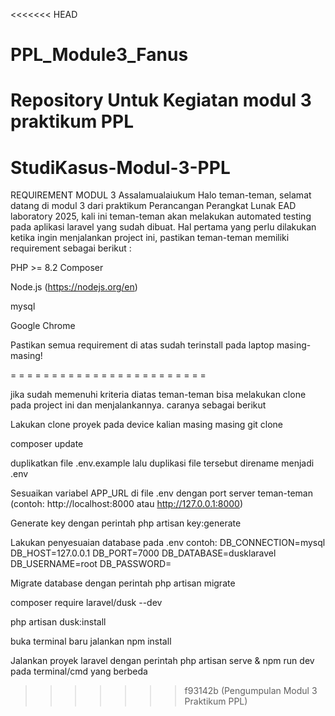 <<<<<<< HEAD
# PPL_Module3_Fanus
Repository Untuk Kegiatan modul 3 praktikum PPL
=======
# StudiKasus-Modul-3-PPL
REQUIREMENT MODUL 3
Assalamualaiukum 
Halo teman-teman, selamat datang di modul 3 dari praktikum Perancangan Perangkat Lunak EAD laboratory 2025, kali ini teman-teman akan melakukan automated testing pada aplikasi laravel yang sudah dibuat. Hal pertama yang perlu dilakukan ketika ingin menjalankan project ini, pastikan teman-teman memiliki requirement sebagai berikut :

PHP >= 8.2
Composer

Node.js (https://nodejs.org/en)

mysql

Google Chrome

Pastikan semua requirement di atas sudah terinstall pada laptop masing-masing!


= = = = = = = = = = = = = = = = = = = = = = = =

jika sudah memenuhi kriteria diatas teman-teman bisa melakukan clone pada project ini dan menjalankannya. caranya sebagai berikut 

Lakukan clone proyek pada device kalian masing masing git clone

composer update

duplikatkan file .env.example lalu duplikasi file tersebut direname menjadi .env 

Sesuaikan variabel APP_URL di file .env dengan port server teman-teman (contoh: http://localhost:8000 atau http://127.0.0.1:8000)

Generate key dengan perintah php artisan key:generate

Lakukan penyesuaian database pada .env 
contoh: DB_CONNECTION=mysql DB_HOST=127.0.0.1 DB_PORT=7000 DB_DATABASE=dusklaravel DB_USERNAME=root DB_PASSWORD=

Migrate database dengan perintah php artisan migrate

composer require laravel/dusk --dev

php artisan dusk:install

buka terminal baru jalankan npm install

Jalankan proyek laravel dengan perintah php artisan serve & npm run dev pada terminal/cmd yang berbeda
>>>>>>> f93142b (Pengumpulan Modul 3 Praktikum PPL)
